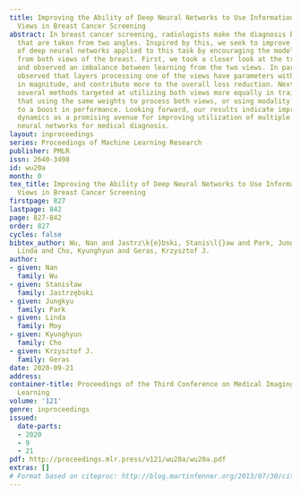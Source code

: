 ```yaml
---
title: Improving the Ability of Deep Neural Networks to Use Information from Multiple
  Views in Breast Cancer Screening
abstract: In breast cancer screening, radiologists make the diagnosis based on images
  that are taken from two angles. Inspired by this, we seek to improve the performance
  of deep neural networks applied to this task by encouraging the model to use information
  from both views of the breast. First, we took a closer look at the training process
  and observed an imbalance between learning from the two views. In particular, we
  observed that layers processing one of the views have parameters with larger gradients
  in magnitude, and contribute more to the overall loss reduction. Next, we tested
  several methods targeted at utilizing both views more equally in training. We found
  that using the same weights to process both views, or using modality dropout, leads
  to a boost in performance. Looking forward, our results indicate improving learning
  dynamics as a promising avenue for improving utilization of multiple views in deep
  neural networks for medical diagnosis.
layout: inproceedings
series: Proceedings of Machine Learning Research
publisher: PMLR
issn: 2640-3498
id: wu20a
month: 0
tex_title: Improving the Ability of Deep Neural Networks to Use Information from Multiple
  Views in Breast Cancer Screening
firstpage: 827
lastpage: 842
page: 827-842
order: 827
cycles: false
bibtex_author: Wu, Nan and Jastrz\k{e}bski, Stanis\l{}aw and Park, Jungkyu and Moy,
  Linda and Cho, Kyunghyun and Geras, Krzysztof J.
author:
- given: Nan
  family: Wu
- given: Stanisław
  family: Jastrzębski
- given: Jungkyu
  family: Park
- given: Linda
  family: Moy
- given: Kyunghyun
  family: Cho
- given: Krzysztof J.
  family: Geras
date: 2020-09-21
address: 
container-title: Proceedings of the Third Conference on Medical Imaging with Deep
  Learning
volume: '121'
genre: inproceedings
issued:
  date-parts:
  - 2020
  - 9
  - 21
pdf: http://proceedings.mlr.press/v121/wu20a/wu20a.pdf
extras: []
# Format based on citeproc: http://blog.martinfenner.org/2013/07/30/citeproc-yaml-for-bibliographies/
---
```

